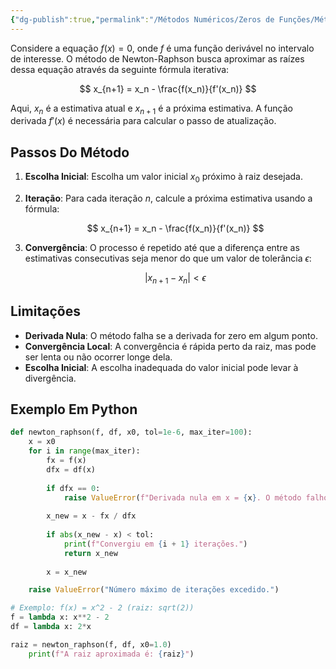 ```yaml
---
{"dg-publish":true,"permalink":"/Métodos Numéricos/Zeros de Funções/Método de Newton-Raphson/","dgPassFrontmatter":true,"created":"2025-03-25T11:09:15.992-03:00"}
---
```



Considere a equação $f(x) = 0$, onde $f$ é uma função derivável no intervalo de interesse. O método de Newton-Raphson busca aproximar as raízes dessa equação através da seguinte fórmula iterativa:

$$
x_{n+1} = x_n - \frac{f(x_n)}{f'(x_n)}
$$

Aqui, $x_n$ é a estimativa atual e $x_{n+1}$ é a próxima estimativa. A função derivada $f'(x)$ é necessária para calcular o passo de atualização.

## Passos Do Método

1. **Escolha Inicial**: Escolha um valor inicial $x_0$ próximo à raiz desejada.
2. **Iteração**: Para cada iteração $n$, calcule a próxima estimativa usando a fórmula:

   $$
   x_{n+1} = x_n - \frac{f(x_n)}{f'(x_n)}
   $$

3. **Convergência**: O processo é repetido até que a diferença entre as estimativas consecutivas seja menor do que um valor de tolerância $\epsilon$:

   $$
   |x_{n+1} - x_n| < \epsilon
   $$

## Limitações

- **Derivada Nula**: O método falha se a derivada for zero em algum ponto.
- **Convergência Local**: A convergência é rápida perto da raiz, mas pode ser lenta ou não ocorrer longe dela.
- **Escolha Inicial**: A escolha inadequada do valor inicial pode levar à divergência.

## Exemplo Em Python

``` python
def newton_raphson(f, df, x0, tol=1e-6, max_iter=100):
    x = x0
    for i in range(max_iter):
        fx = f(x)
        dfx = df(x)
        
        if dfx == 0:
            raise ValueError(f"Derivada nula em x = {x}. O método falhou.")
        
        x_new = x - fx / dfx
        
        if abs(x_new - x) < tol:
            print(f"Convergiu em {i + 1} iterações.")
            return x_new
        
        x = x_new

    raise ValueError("Número máximo de iterações excedido.")

# Exemplo: f(x) = x^2 - 2 (raiz: sqrt(2))
f = lambda x: x**2 - 2
df = lambda x: 2*x

raiz = newton_raphson(f, df, x0=1.0)
	print(f"A raiz aproximada é: {raiz}")
```
